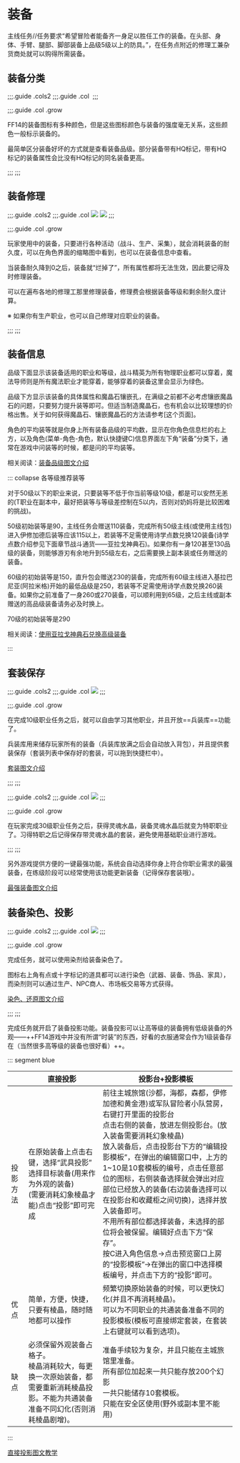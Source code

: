 # 装备

主线任务<quest name="备战"/>/<quest name="猛者的风度"/>/<quest name="佣兵之道"/>任务要求“希望冒险者能备齐一身足以胜任工作的装备。在头部、身体、手臂、腿部、脚部装备上品级5级以上的防具。”，在任务点附近的修理工兼杂货商处就可以购得所需装备。

## 装备分类

;;;.guide .cols2
;;;.guide .col
![]()<!--HQ属性对比图-->
;;;

;;;.guide .col .grow

FF14的装备图标有多种颜色，但是这些图标颜色与装备的强度毫无关系，这些颜色一般标示装备的。

最简单区分装备好坏的方式就是查看装备品级。部分装备带有HQ标记，带有HQ标记的装备属性会比没有HQ标记的同名装备更高。

;;;
;;;

## 装备修理

;;;.guide .cols2
;;;.guide .col
![](./equip.assets/150312.png)
![](./equip.assets/150313.png)
;;;

;;;.guide .col .grow

玩家使用中的装备，只要进行各种活动（战斗、生产、采集），就会消耗装备的耐久度，可以在角色界面的缩略图中看到，也可以在装备信息中查看。

当装备耐久降到0之后，装备就“烂掉了”，所有属性都将无法生效，因此要记得及时修理装备。

可以在遍布各地的修理工那里修理装备，修理费会根据装备等级和剩余耐久度计算。

※ 如果你有生产职业，也可以自己修理对应职业的装备。

;;;
;;;

## 装备信息
<!--需要整理-->
品级下面显示该装备适用的职业和等级，战斗精英为所有物理职业都可以穿着，魔法导师则是所有魔法职业才能穿着，能够穿着的装备这里会显示为绿色。

品级下方显示该装备的具体属性和魔晶石镶嵌孔，在满级之前都不必考虑镶嵌魔晶石的问题，只要努力提升装等即可。但适当制造魔晶石，也有机会以比较理想的价格出售。关于如何获得魔晶石、镶嵌魔晶石的方法请参考[这个页面]。

角色的平均装等就是你身上所有装备品级的平均数，显示在你角色信息栏的右上方，以及角色(菜单-角色-角色，默认快捷键C)信息界面左下角“装备”分类下，通常在游戏中问装等的时候，都是问的平均装等。

相关阅读：[装备品级图文介绍](/ui/equipment.html#物品品级（IL）)

::: collapse 各等级推荐装等
<!--需要整理-->
对于50级以下的职业来说，只要装等不低于你当前等级10级，都是可以安然无恙的(T职业在副本中，最好把装等与等级差控制在5以内，否则对奶妈将是比较困难的挑战)。

50级初始装等是90，主线任务会赠送110装备，完成所有50级主线(或使用主线包)进入伊修加德后装等应该115以上，若装等不足需使用诗学点数兑换120装备(诗学点数介绍参见下面章节战斗通货——亚拉戈神典石)。如果你有一身120甚至130品级的装备，则能够游刃有余地升到55级左右，之后需要换上副本装或任务赠送的装备。

60级的初始装等是150，直升包会赠送230的装备，完成所有60级主线进入基拉巴尼亚(阿拉米格)开始的最低品级是250，若装等不足需使用诗学点数兑换260装备。如果你之前准备了一身260或270装备，可以顺利用到65级，之后主线或副本赠送的高品级装备请务必及时换上。

70级的初始装等是290

相关阅读：[使用亚拉戈神典石兑换高级装备](/ui/currency.html)

:::

## 套装保存

;;;.guide .cols2
;;;.guide .col
![](./equip.assets/150392.png)
;;;

;;;.guide .col .grow

在完成10级职业任务之后，就可以自由学习其他职业，并且开放==兵装库==功能了。

兵装库用来储存玩家所有的装备（兵装库放满之后会自动放入背包），并且提供套装保存（套装列表中保存好的套装，可以拖到快捷栏中）。

[套装图文介绍](/ui/equipment.html#套装)

;;;
;;;

;;;.guide .cols2
;;;.guide .col
![](./equip.assets/150991.png)
;;;

;;;.guide .col .grow

在玩家完成30级职业任务之后，获得灵魂水晶，装备灵魂水晶后就变为特职职业了。习得特职之后记得保存带灵魂水晶的套装，避免使用基础职业进行游戏。

;;;
;;;

另外游戏提供方便的一键最强功能，系统会自动选择你身上符合你职业需求的最强装备，在练级阶段可以经常使用该功能更新装备（记得保存套装哦）。

[最强装备图文介绍](/ui/equipment.html#最强装备)

## 装备染色、投影

;;;.guide .cols2
;;;.guide .col
![](./equip.assets/151001.png)
;;;

;;;.guide .col .grow

完成任务<quest name="色彩斑斓的世界" />，就可以使用染剂给装备染色了。

图标右上角有点或十字标记的道具都可以进行染色（武器、装备、饰品、家具），而染剂则可以通过生产、NPC商人、市场板交易等方式获得。

[染色、还原图文介绍](/ui/equipment.html#装备的染色)

;;;
;;;

完成任务<quest name="华丽的投影世界" />就开启了装备投影功能。装备投影可以让高等级的装备拥有低级装备的外观——++FF14游戏中并没有所谓“时装”的东西，好看的衣服通常会作为1级装备存在（当然很多高等级的装备也很好看）++。

::: segment blue

|              |    直接投影    |    投影台+投影模板    |
| ------------ | ------------- | -------------------- |
|    投影方法   |    在原始装备上点击右键，选择“武具投影”<br>选择目标装备(用来作为外观的装备)<br>(需要消耗幻象棱晶才能)点击“投影”即可完成    |    前往主城旅馆(沙都，海都，森都，伊修加德和黄金港)或军队冒险者小队营房，右键打开里面的投影台<br>点击右侧的装备，放进左侧投影台。(放入装备需要消耗幻象棱晶)<br>放入装备后，点击投影台下方的“编辑投影模板”，在弹出的编辑窗口中，上方的1~10是10套模板的编号，点击任意部位的图标，右侧装备选择就会弹出对应部位已经放入的装备(右边装备选择可以在投影台和收藏柜之间切换)，选择并放入装备即可。<br>不用所有部位都选择装备，未选择的部位将会被保留。编辑好点击下方“保存”。<br>按C进入角色信息→点击预览窗口上房的“投影模板”→在弹出的窗口中选择模板编号，并点击下方的“投影”即可。 |
|     优点     |    简单，方便，快捷，只要有棱晶，随时随地都可以操作    |    频繁切换原始装备的时候，可以更快幻化(并且不再消耗棱晶)。<br>可以为不同职业的共通装备准备不同的投影模板(模板可直接绑定套装，在套装上右键就可以看到选项)。    |
|     缺点     |    必须保留外观装备占格子。<br>棱晶消耗较大，每更换一次原始装备，都需要重新消耗棱晶投影。不能为共通装备准备不同幻化(否则消耗棱晶剧增)。    |    准备手续较为复杂，并且只能在主城旅馆里准备。<br>所有部位加起来一共只能存放200个幻影<br>一共只能储存10套模板。<br>只能在安全区使用(野外或副本里不能用)    |

:::

[直接投影图文教学](/ui/equipment.html#武具投影)
